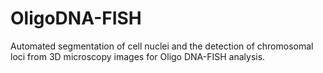 # OligoDNA-FISH
Automated segmentation of cell nuclei and the detection of chromosomal loci from 3D microscopy images for Oligo DNA-FISH analysis.
